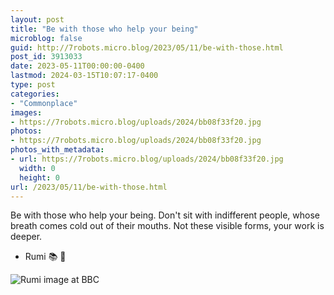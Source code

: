 ```yaml
---
layout: post
title: "Be with those who help your being"
microblog: false
guid: http://7robots.micro.blog/2023/05/11/be-with-those.html
post_id: 3913033
date: 2023-05-11T00:00:00-0400
lastmod: 2024-03-15T10:07:17-0400
type: post
categories:
- "Commonplace"
images:
- https://7robots.micro.blog/uploads/2024/bb08f33f20.jpg
photos:
- https://7robots.micro.blog/uploads/2024/bb08f33f20.jpg
photos_with_metadata:
- url: https://7robots.micro.blog/uploads/2024/bb08f33f20.jpg
  width: 0
  height: 0
url: /2023/05/11/be-with-those.html
---
```

Be with those who help your being.
Don't sit with indifferent people, whose breath
comes cold out of their mouths.
Not these visible forms, your work is deeper.

- Rumi 📚 💬

![Rumi image at BBC](https://7robots.micro.blog/uploads/2024/bb08f33f20.jpg "Rumi image at BBC")
